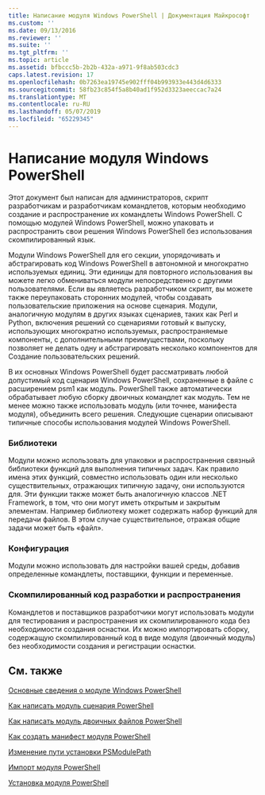 ```yaml
---
title: Написание модуля Windows PowerShell | Документация Майкрософт
ms.custom: ''
ms.date: 09/13/2016
ms.reviewer: ''
ms.suite: ''
ms.tgt_pltfrm: ''
ms.topic: article
ms.assetid: bfbccc5b-2b2b-432a-a971-9f8ab503cdc3
caps.latest.revision: 17
ms.openlocfilehash: 0b7263ea19745e902fff04b993933e443d4d6333
ms.sourcegitcommit: 58fb23c854f5a8b40ad1f952d3323aeeccac7a24
ms.translationtype: MT
ms.contentlocale: ru-RU
ms.lasthandoff: 05/07/2019
ms.locfileid: "65229345"
---
```

# <a name="writing-a-windows-powershell-module"></a>Написание модуля Windows PowerShell

Этот документ был написан для администраторов, скрипт разработчикам и разработчикам командлетов, которым необходимо создание и распространение их командлеты Windows PowerShell. С помощью модулей Windows PowerShell, можно упаковать и распространить свои решения Windows PowerShell без использования скомпилированный язык.

Модули Windows PowerShell для его секции, упорядочивать и абстрагировать код Windows PowerShell в автономной и многократно используемых единиц. Эти единицы для повторного использования вы можете легко обмениваться модули непосредственно с другими пользователями. Если вы являетесь разработчиком скрипт, вы можете также переупаковать сторонних модулей, чтобы создавать пользовательские приложения на основе сценария. Модули, аналогичную модулям в других языках сценариев, таких как Perl и Python, включения решений со сценариями готовый к выпуску, использующих многократно используемых, распространяемые компоненты, с дополнительными преимуществами, поскольку позволяет не делать одну и абстрагировать несколько компонентов для Создание пользовательских решений.

В их основных Windows PowerShell будет рассматривать любой допустимый код сценария Windows PowerShell, сохраненные в файле с расширением psm1 как модуль. PowerShell также автоматически обрабатывает любую сборку двоичных командлет как модуль. Тем не менее можно также использовать модуль (или точнее, манифеста модуля), объединить всего решения. Следующие сценарии описывают типичные способы использования модулей Windows PowerShell.

### <a name="libraries"></a>Библиотеки

Модули можно использовать для упаковки и распространения связный библиотеки функций для выполнения типичных задач. Как правило имена этих функций, совместно использовать один или несколько существительных, отражающих типичную задачу, они используются для. Эти функции также может быть аналогичную классов .NET Framework, в том, что они могут иметь открытым и закрытым элементам. Например библиотеку может содержать набор функций для передачи файлов. В этом случае существительное, отражая общие задачи может быть «файл».

### <a name="configuration"></a>Конфигурация

Модули можно использовать для настройки вашей среды, добавив определенные командлеты, поставщики, функции и переменные.

### <a name="compiled-code-development-and-distribution"></a>Скомпилированный код разработки и распространения

Командлетов и поставщиков разработчики могут использовать модули для тестирования и распространения их скомпилированного кода без необходимости создания оснастки. Их можно импортировать сборку, содержащую скомпилированный код в виде модуля (двоичный модуль) без необходимости создания и регистрации оснастки.

## <a name="see-also"></a>См. также

[Основные сведения о модуле Windows PowerShell](./understanding-a-windows-powershell-module.md)

[Как написать модуль сценария PowerShell](./how-to-write-a-powershell-script-module.md)

[Как написать модуль двоичных файлов PowerShell](./how-to-write-a-powershell-binary-module.md)

[Как создать манифест модуля PowerShell](how-to-write-a-powershell-module-manifest.md)

[Изменение пути установки PSModulePath](./modifying-the-psmodulepath-installation-path.md)

[Импорт модуля PowerShell](./importing-a-powershell-module.md)

[Установка модуля PowerShell](./installing-a-powershell-module.md)
